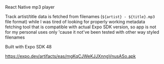 React Native mp3 player

Track artist/title data is fetched from filenames (`${artist} - ${title}.mp3` file format) while I was tired of looking for properly working metadata fetching tool that is compatible with actual Expo SDK version, so app is not for my personal uses only 'cause it not've been tested with other way styled filenames 

Built with Expo SDK 48

https://expo.dev/artifacts/eas/mgKqCJWeKJJXnngVnusASo.apk